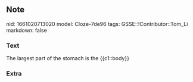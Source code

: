 ## Note
nid: 1661020713020
model: Cloze-7de96
tags: GSSE::!Contributor::Tom_Li
markdown: false

### Text
<div>
  The largest part of the stomach is the {{c1::body}}
</div>

### Extra


